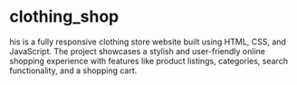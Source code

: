 # clothing_shop
his is a fully responsive clothing store website built using HTML, CSS, and JavaScript. The project showcases a stylish and user-friendly online shopping experience with features like product listings, categories, search functionality, and a shopping cart.

